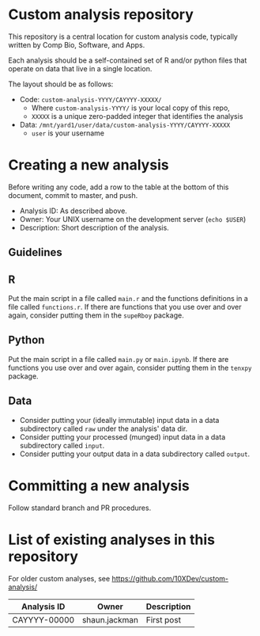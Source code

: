 # Custom analysis repository

This repository is a central location for custom analysis code, typically written by Comp Bio, Software, and Apps.

Each analysis should be a self-contained set of R and/or python files that operate on data that live in a single location.

The layout should be as follows:

- Code: `custom-analysis-YYYY/CAYYYY-XXXXX/`
  - Where `custom-analysis-YYYY/` is your local copy of this repo,
  - `XXXXX` is a unique zero-padded integer that identifies the analysis
- Data: `/mnt/yard1/user/data/custom-analysis-YYYY/CAYYYY-XXXXX`
  - `user` is your username

# Creating a new analysis

Before writing any code, add a row to the table at the bottom of this document, commit to master, and push.

- Analysis ID: As described above.
- Owner: Your UNIX username on the development server (`echo $USER`)
- Description: Short description of the analysis.

## Guidelines

## R

Put the main script in a file called `main.r` and the functions definitions in a file called `functions.r`. If there are functions that you use over and over again, consider putting them in the `supeRboy` package.

## Python

Put the main script in a file called `main.py` or `main.ipynb`. If there are functions you use over and over again, consider putting them in the `tenxpy` package.

## Data

- Consider putting your (ideally immutable) input data in a data subdirectory called `raw` under the analysis' data dir.
- Consider putting your processed (munged) input data in a data subdirectory called `input`.
- Consider putting your output data in a data subdirectory called `output`.

# Committing a new analysis

Follow standard branch and PR procedures.

# List of existing analyses in this repository

For older custom analyses, see <https://github.com/10XDev/custom-analysis/>

| Analysis ID  | Owner         | Description
|--------------|---------------|------------
| CAYYYY-00000 | shaun.jackman | First post
